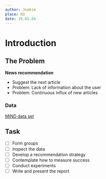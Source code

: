 ```yaml
---
author: Joakim
place: H3
date: 15.01.24
---
```


# Introduction

## The Problem

**News recommendation**

- Suggest the next article
- Problem: Lack of information about the user
- Problem: Continuous influx of new articles

### Data

[MIND data set](https://msnews.github.io/)

## Task

- [ ] Form groups
- [ ] Inspect the data
- [ ] Develop a recommendation strategy
- [ ] Contemplate how to measure success
- [ ] Conduct experiments
- [ ] Write and present the report
